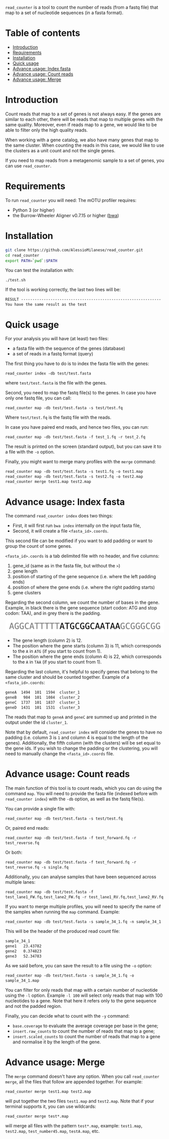 `read_counter` is a tool to count the number of reads (from a fastq file) that map to a set of nucleotide sequences (in a fasta format).

# Table of contents

* [Introduction](#introduction)
* [Requirements](#requirements)
* [Installation](#installation)
* [Quick usage](#quick-usage)
* [Advance usage: Index fasta](#advance-usage-index-fasta)
* [Advance usage: Count reads](#advance-usage-count-reads)
* [Advance usage: Merge](#advance-usage-merge)



# Introduction

Count reads that map to a set of genes is not always easy. If the genes are similar to each other, there will be reads that map to multiple genes with the same quality. Moreover, even if reads map to a gene, we would like to be able to filter only the high quality reads.

When working with a gene catalog, we also have many genes that map to the same cluster. When counting the reads in this case, we would like to use the clusters as a unit count and not the single genes.

If you need to map reads from a metagenomic sample to a set of genes, you can use `read_counter`.




# Requirements

To run `read_counter` you will need:
The mOTU profiler requires:
* Python 3 (or higher)
* the Burrow-Wheeler Aligner v0.7.15 or higher ([bwa](https://github.com/lh3/bwa))



# Installation

```bash
git clone https://github.com/AlessioMilanese/read_counter.git
cd read_counter
export PATH=`pwd`:$PATH
```

You can test the installation with:
```
./test.sh
```
If the tool is working correctly, the last two lines will be:
```
RESULT --------------------------------------------------------------
You have the same result as the test
```

# Quick usage

For your analysis you will have (at least) two files:
- a fasta file with the sequence of the genes (database)
- a set of reads in a fastq format (query)

The first thing you have to do is to index the fasta file with the genes:
```
read_counter index -db test/test.fasta
```

where `test/test.fasta` is the file with the genes.

Second, you need to map the fastq file(s) to the genes. In case you have only one fastq file, you can call:
```
read_counter map -db test/test.fasta -s test/test.fq
```
Where `test/test.fq` is the fastq file with the reads.

In case you have paired end reads, and hence two files, you can run:
```
read_counter map -db test/test.fasta -f test_1.fq -r test_2.fq
```

The result is printed on the screen (standard output), but you can save it to a file with the `-o` option.

Finally, you might want to merge many profiles with the `merge` command:
```
read_counter map -db test/test.fasta -s test1.fq -o test1.map
read_counter map -db test/test.fasta -s test2.fq -o test2.map
read_counter merge test1.map test2.map
```






# Advance usage: Index fasta

The command `read_counter index` does two things:
- First, it will first run `bwa index` internally on the input fasta file,
- Second, it will create a file `<fasta_id>.coords`.

This second file can be modified if you want to add padding or want to group the count of some genes.

`<fasta_id>.coords` is a tab delimited file with no header, and five columns:
1. gene_id (same as in the fasta file, but without the `>`)
2. gene length
3. position of starting of the gene sequence (i.e. where the left padding ends)
4. position of where the gene ends (i.e. where the right padding starts)
5. gene clusters

Regarding the second column, we count the number of bases in the gene.
Example, in black there is the gene sequence (start codon: ATG and stop codon: TAA), and in grey there is the padding.

![example_gene:AGGCATTTTT ATGCGGCAATAA GCGGGCGG](https://github.com/AlessioMilanese/read_counter/blob/master/pics/example_gene.png)

- The gene length (column 2) is 12.
- The position where the gene starts (column 3) is 11, which corresponds to the `A` in `ATG` (if you start to count from 1).
- The position where the gene ends (column 4) is 22, which corresponds to the `A` in `TAA` (if you start to count from 1).

Regarding the last column, it's helpful to specify genes that belong to the same cluster and should be counted together. Example of a `<fasta_id>.coords`:
```
geneA  1494  101  1594  cluster_1
geneB   984  101  1084  cluster_2
geneC  1737  101  1837  cluster_1
geneD  1431  101  1531  cluster_3
```
The reads that map to `geneA` and `geneC` are summed up and printed in the output under the id `cluster_1`.

Note that by default, `read_counter index` will consider the genes to have no padding (i.e. column 3 is `1` and column 4 is equal to the length of the genes). Additionally, the fifth column (with the clusters) will be set equal to the gene ids. If you wish to change the padding or the clustering, you will need to manually change the `<fasta_id>.coords` file.






# Advance usage: Count reads

The main function of this tool is to count reads, which you can do using the command `map`.
You will need to provide the fasta file (indexed before with `read_counter index`) with the `-db` option, as well as the fastq file(s).

You can provide a single file with:
```
read_counter map -db test/test.fasta -s test/test.fq
```

Or, paired end reads:
```
read_counter map -db test/test.fasta -f test_forward.fq -r test_reverse.fq
```

Or both:
```
read_counter map -db test/test.fasta -f test_forward.fq -r test_reverse.fq -s single.fq
```

Additionally, you can analyse samples that have been sequenced across multiple lanes:
```
read_counter map -db test/test.fasta -f test_lane1_FW.fq,test_lane2_FW.fq -r test_lane1_RV.fq,test_lane2_RV.fq
```

If you want to merge multiple profiles, you will need to specify the name of the samples when running the `map` command. Example:
```
read_counter map -db test/test.fasta -s sample_34_1.fq -n sample_34_1
```

This will be the header of the produced read count file:
```
sample_34_1
gene1   23.43782
gene2   0.374823
gene3   52.34783
```

As we said before, you can save the result to a file using the `-o` option:
```
read_counter map -db test/test.fasta -s sample_34_1.fq -o sample_34_1.map
```

You can filter for only reads that map with a certain number of nucleotide using the `-l` option. Example `-l 100` will select only reads that map with 100 nucleotides to a gene. Note that here it refers only to the gene sequence and not the padded region.

Finally, you can decide what to count with the `-y` command:
- `base.coverage` to evaluate the average coverage per base in the gene;
- `insert.raw_counts` to count the number of reads that map to a gene;
- `insert.scaled_counts` to count the number of reads that map to a gene and normalise it by the length of the gene. 






# Advance usage: Merge

The `merge` command doesn't have any option. When you call `read_counter merge`, all the files that follow are appended together. For example:
```
read_counter merge test1.map test2.map
```
will put together the two files `test1.map` and `test2.map`. Note that if your terminal supports it, you can use wildcards:
```
read_counter merge test*.map
```
will merge all files with the pattern `test*.map`, example: `test1.map`, `test2.map`, `test_number45.map`, `testA.map`, etc.
